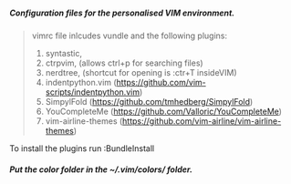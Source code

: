 ##### Configuration files for the personalised VIM environment.
>  vimrc file inlcudes vundle and the following plugins:
> 1. syntastic,
> 2. ctrpvim, (allows ctrl+p for searching files)
> 3. nerdtree, (shortcut for opening is :ctr+T insideVIM)
> 4. indentpython.vim (https://github.com/vim-scripts/indentpython.vim)
> 5. SimpylFold (https://github.com/tmhedberg/SimpylFold)
> 6. YouCompleteMe (https://github.com/Valloric/YouCompleteMe)
> 7. vim-airline-themes (https://github.com/vim-airline/vim-airline-themes)

To install the plugins run :BundleInstall

##### Put the color folder in the ~/.vim/colors/ folder.
